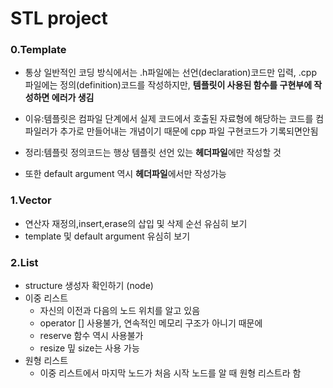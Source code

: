 # STL project

### 0.Template
- 통상 일반적인 코딩 방식에서는 .h파일에는 선언(declaration)코드만 입력, .cpp 파일에는 정의(definition)코드를 작성하지만, **템플릿이 사용된 함수를 구현부에 작성하면 에러가 생김**

- 이유:템플릿은 컴파일 단계에서  실제 코드에서 호출된 자료형에 해당하는 코드를 컴파일러가 추가로 만들어내는 개념이기 때문에 cpp 파일 구현코드가 기록되면안됨

-   정리:템플릿 정의코드는 행상 템플릿 선언 있는 **헤더파일**에만 작성할 것
-   또한 default argument 역시 **헤더파일**에서만 작성가능

### 1.Vector
-   연산자 재정의,insert,erase의 삽입 및 삭제 순선 유심히 보기
-   template 및 default argument 유심히 보기 

### 2.List
-   structure 생성자 확인하기 (node)
-   이중 리스트
    -   자신의 이전과 다음의 노드 위치를 알고 있음
    -   operator [] 사용불가, 연속적인 메모리 구조가 아니기 때문에
    -   reserve 함수 역시 사용불가
    -   resize 밒 size는 사용 가능 
-   원형 리스트
    -   이중 리스트에서 마지막 노드가 처음 시작 노드를 알 때 원형 리스트라 함
        